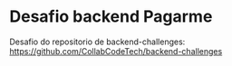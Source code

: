 # Desafio backend Pagarme
Desafio do repositorio de backend-challenges: https://github.com/CollabCodeTech/backend-challenges
